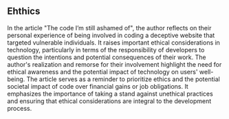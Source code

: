 ## Ehthics

In the article "The code I’m still ashamed of", the author reflects on their personal experience of being involved in coding a deceptive website that 
targeted vulnerable individuals. It raises important ethical considerations in technology, particularly in terms of the responsibility of developers to
question the intentions and potential consequences of their work. The author's realization and remorse for their involvement highlight the need for ethical 
awareness and the potential impact of technology on users' well-being. The article serves as a reminder to prioritize ethics and the potential societal impact
of code over financial gains or job obligations. It emphasizes the importance of taking a stand against unethical practices and ensuring that ethical 
considerations are integral to the development process.

